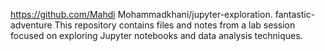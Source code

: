 https://github.com/Mahdi Mohammadkhani/jupyter-exploration.
fantastic-adventure
This repository contains files and notes from a lab session focused on exploring Jupyter notebooks and data analysis techniques. 
 
